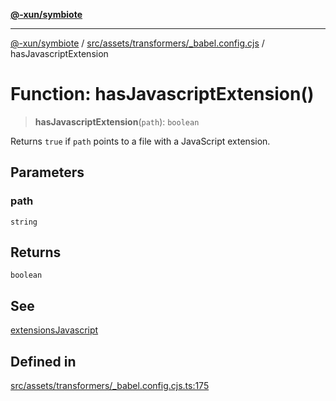 [**@-xun/symbiote**](../../../../../README.md)

***

[@-xun/symbiote](../../../../../README.md) / [src/assets/transformers/\_babel.config.cjs](../README.md) / hasJavascriptExtension

# Function: hasJavascriptExtension()

> **hasJavascriptExtension**(`path`): `boolean`

Returns `true` if `path` points to a file with a JavaScript extension.

## Parameters

### path

`string`

## Returns

`boolean`

## See

[extensionsJavascript](../variables/extensionsJavascript.md)

## Defined in

[src/assets/transformers/\_babel.config.cjs.ts:175](https://github.com/Xunnamius/symbiote/blob/c062d7c5dc980668c9246eeeaf1aa96da42e4471/src/assets/transformers/_babel.config.cjs.ts#L175)
